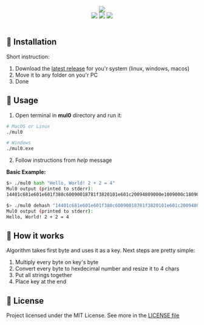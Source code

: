 <div align="center">
  <img src="https://github.com/user-attachments/assets/f7647eab-c556-402a-a1fa-44e7f9146d59" /> <br/>

  <img src="https://img.shields.io/badge/0.1.4-red?style=for-the-badge&label=Version&color=%231457b6" />
  <img src="https://img.shields.io/badge/rust-red?style=for-the-badge&label=Language&color=%231457b6" />
  <img src="https://img.shields.io/badge/mit-red?style=for-the-badge&label=License&color=%231457b6" />
</div>
<br>

## 👀 Installation
Short instruction:
1. Download the [latest release](https://github.com/mealet/mul0/releases/latest) for you'r system (linux, windows, macos)
2. Move it to any folder on you'r PC
3. Done

## 🧭 Usage
1. Open terminal in **mul0** directory and run it:
```sh
# MacOS or Linux
./mul0

# Windows
./mul0.exe
```
2. Follow instructions from _help_ message

**Basic Example:**
```bash
$> ./mul0 hash "Hello, World! 2 + 2 = 4"
Mul0 output (printed to stderr):
14401c681e601e601f380c60090018781f3820101e601c20094809000e1009000c1809000e100900112809000ea00072

$> ./mul0 dehash "14401c681e601e601f380c60090018781f3820101e601c20094809000e1009000c1809000e100900112809000ea00072"
Mul0 output (printed to stderr):
Hello, World! 2 + 2 = 4
```

## 🦀 How it works
Algorithm takes first byte and uses it as a key. Next steps are pretty simple: <br>
1. Multiply every byte on key's byte
2. Convert every byte to hexdecimal number and resize it to 4 chars
3. Put all strings together
4. Place key at the end

## **🦛 License**
Project licensed under the MIT License.
See more in the [LICENSE file](https://github.com/mealet/mul0/blob/main/LICENSE)
